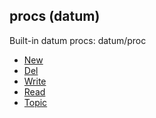 ## procs (datum)


Built-in datum procs:
datum/proc
+   [New](/ref/datum/proc/New.md) 
+   [Del](/ref/datum/proc/Del.md) 
+   [Write](/ref/datum/proc/Write.md) 
+   [Read](/ref/datum/proc/Read.md) 
+   [Topic](/ref/datum/proc/Topic.md) 

